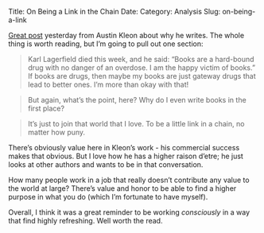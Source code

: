Title: On Being a Link in the Chain
Date: 
Category: Analysis
Slug: on-being-a-link

[Great post](https://austinkleon.com/2019/02/21/an-intercourse-with-the-world/) yesterday from Austin Kleon about why he writes. The whole thing is worth reading, but I’m going to pull out one section:

> Karl Lagerfield died this week, and he said: “Books are a hard-bound drug with no danger of an overdose. I am the happy victim of books.” If books are drugs, then maybe my books are just gateway drugs that lead to better ones. I’m more than okay with that!

> But again, what’s the point, here? Why do I even write books in the first place?

> It’s just to join that world that I love. To be a little link in a chain, no matter how puny.

There’s obviously value here in Kleon’s work - his commercial success makes that obvious. But I love how he has a higher raison d’etre; he just looks at other authors and wants to be in that conversation. 

How many people work in a job that really doesn’t contribute any value to the world at large? There’s value and honor to be able to find a higher purpose in what you do (which I’m fortunate to have myself). 

Overall, I think it was a great reminder to be working _consciously_ in a way that find highly refreshing. Well worth the read. 